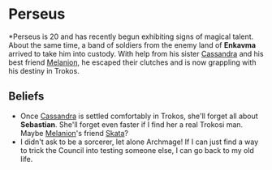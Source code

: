 # Perseus
*Perseus is 20 and has recently begun exhibiting signs of magical talent.  About the same time, a band of soldiers from the enemy land of **Enkavma** arrived to take him into custody.  With help from his sister [Cassandra](../Cassandra.md) and his best friend [Melanion](../Melanion.md), he escaped their clutches and is now grappling with his destiny in Trokos.

## Beliefs
- Once [Cassandra](../Cassandra.md) is settled comfortably in Trokos, she'll forget all about **Sebastian**.  She'll forget even faster if I find her a real Trokosi man.  Maybe [Melanion](../Melanion.md)'s friend [Skata](TrokosNPCs#skata)?
- I didn't ask to be a sorcerer, let alone Archmage!  If I can just find a way to trick the Council into testing someone else, I can go back to my old life.